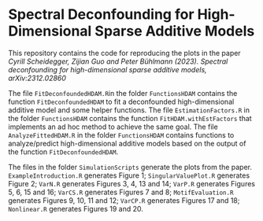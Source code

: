 # Spectral Deconfounding for High-Dimensional Sparse Additive Models

This repository contains the code for reproducing the plots in the paper
<i>Cyrill Scheidegger, Zijian Guo and Peter Bühlmann (2023). Spectral deconfounding for high-dimensional sparse additive models, arXiv:2312.02860</i>

The file `FitDeconfoundedHDAM.R`in the folder `FunctionsHDAM` contains the function `FitDeconfoundedHDAM` to fit a deconfounded high-dimensional additive model and some helper functions. The file `EstimationFactors.R` in the folder `FunctionsHDAM` contains the function `FitHDAM.withEstFactors` that implements an ad hoc method to achieve the same goal. The file `AnalyzeFittedHDAM.R` in the folder `FunctionsHDAM` contains functions to analyze/predict high-dimensional additive models based on the output of the function `FitDeconfoundedHDAM`.

The files in the folder `SimulationScripts` generate the plots from the paper. `ExampleIntroduction.R` generates Figure 1; `SingularValuePlot.R` generates Figure 2; `VarN.R` generates Figures 3, 4, 13 and 14; `VarP.R` generates Figures 5, 6, 15 and 16; `VarCS.R` generates Figures 7 and 8; `MotifEvaluation.R` generates Figures 9, 10, 11 and 12; `VarCP.R` generates Figures 17 and 18; `Nonlinear.R` generates Figures 19 and 20.
